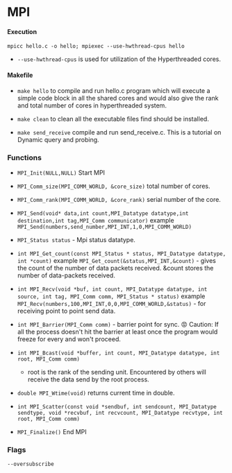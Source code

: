 # MPI
#### Execution
```
mpicc hello.c -o hello; mpiexec --use-hwthread-cpus hello
```
<!-- <img src="https://render.githubusercontent.com/render/math?math=e^{i \pi} = -1"> -->
- `--use-hwthread-cpus` is used for utilization of the Hyperthreaded cores.

#### Makefile

- `make hello` to compile and run hello.c program which will execute a simple code block in all the shared cores and would also give the rank and total number of cores in hyperthreaded system.

- `make clean` to clean all the executable files find should be installed.

- `make send_receive` compile and run send_receive.c. This is a tutorial on Dynamic query and probing.


### Functions

- `MPI_Init(NULL,NULL)` Start MPI
- `MPI_Comm_size(MPI_COMM_WORLD, &core_size)` total number of cores.
- `MPI_Comm_rank(MPI_COMM_WORLD, &core_rank)` serial number of the core.
- `MPI_Send(void* data,int count,MPI_Datatype datatype,int destination,int tag,MPI_Comm communicator)` example `MPI_Send(numbers,send_number,MPI_INT,1,0,MPI_COMM_WORLD)`
- `MPI_Status status` - Mpi status datatype.
- `int MPI_Get_count(const MPI_Status * status, MPI_Datatype datatype, int *count)` example `MPI_Get_count(&status,MPI_INT,&count)` - gives the count of the number of data packets received. &count stores the number of data-packets received.

- `int MPI_Recv(void *buf, int count, MPI_Datatype datatype, int source, int tag,
       MPI_Comm comm, MPI_Status * status)` example `MPI_Recv(numbers,100,MPI_INT,0,0,MPI_COMM_WORLD,&status)` - for receiving point to point send data.

- `int MPI_Barrier(MPI_Comm comm)` - barrier point for sync. :rage: Caution: If all the process doesn't hit the barrier at least once the program would freeze for  every and won't proceed.

- `int MPI_Bcast(void *buffer, int count, MPI_Datatype datatype, int root, MPI_Comm comm)`
	- root is the rank of the sending unit. Encountered by others will receive the data send by the root process.

- `double MPI_Wtime(void)` returns current time in double.

- `int MPI_Scatter(const void *sendbuf, int sendcount, MPI_Datatype sendtype,
       void *recvbuf, int recvcount, MPI_Datatype recvtype, int root, MPI_Comm comm)` 

- `MPI_Finalize()` End MPI

### Flags

`--oversubscribe`